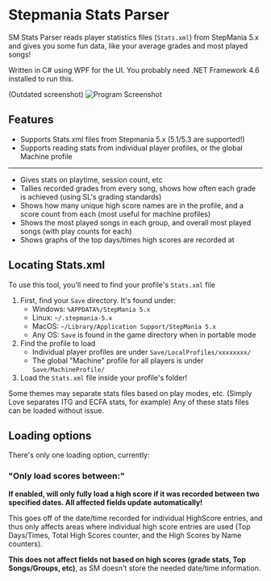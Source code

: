 # Stepmania Stats Parser

SM Stats Parser reads player statistics files (`Stats.xml`) from StepMania 5.x and gives you some fun data, like your average grades and most played songs!

Written in C# using WPF for the UI. You probably need .NET Framework 4.6 installed to run this.


(Outdated screenshot)
![Program Screenshot](https://i.imgur.com/jVDnkdZ.png)

## Features

 * Supports Stats.xml files from Stepmania 5.x (5.1/5.3 are supported!)
 * Supports reading stats from individual player profiles, or the global Machine profile
---
 * Gives stats on playtime, session count, etc
 * Tallies recorded grades from every song, shows how often each grade is achieved (using SL's grading standards)
 * Shows how many unique high score names are in the profile, and a score count from each (most useful for machine profiles)
 * Shows the most played songs in each group, and overall most played songs (with play counts for each)
 * Shows graphs of the top days/times high scores are recorded at


## Locating Stats.xml

To use this tool, you'll need to find your profile's `Stats.xml` file

1. First, find your `Save` directory. It's found under:
    * Windows: `%APPDATA%/StepMania 5.x`
    * Linux: `~/.stepmania-5.x`
    * MacOS: `~/Library/Application Support/StepMania 5.x`
    * Any OS: `Save` is found in the game directory when in portable mode
3. Find the profile to load
    * Individual player profiles are under `Save/LocalProfiles/xxxxxxxx/`
    * The global "Machine" profile for all players is under `Save/MachineProfile/`
4. Load the `Stats.xml` file inside your profile's folder!

Some themes may separate stats files based on play modes, etc. (Simply Love separates ITG and ECFA stats, for example)
Any of these stats files can be loaded without issue.


## Loading options

There's only one loading option, currently:

### "Only load scores between:"
**If enabled, will only fully load a high score if it was recorded between two specified dates. All affected fields update automatically!**

This goes off of the date/time recorded for individual HighScore entries, and thus only affects areas where individual high score entries are used (Top Days/Times, Total High Scores counter, and the High Scores by Name counters).

**This does not affect fields not based on high scores (grade stats, Top Songs/Groups, etc)**, as SM doesn't store the needed date/time information.